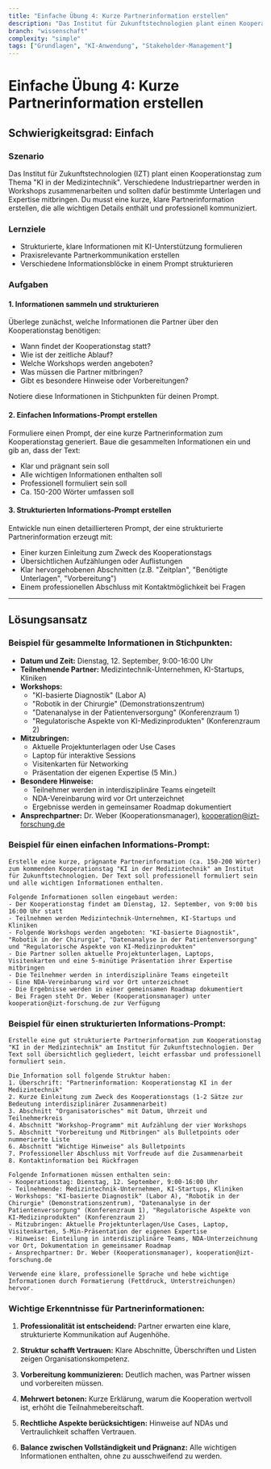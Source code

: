 ```yaml
---
title: "Einfache Übung 4: Kurze Partnerinformation erstellen"
description: "Das Institut für Zukunftstechnologien plant einen Kooperationstag zum Thema 'KI in der Medizintechnik'. Verschiedene Industriepartner werden in Workshops zusammenarbeiten."
branch: "wissenschaft"
complexity: "simple"
tags: ["Grundlagen", "KI-Anwendung", "Stakeholder-Management"]
---
```


# Einfache Übung 4: Kurze Partnerinformation erstellen

## Schwierigkeitsgrad: Einfach  

### Szenario
Das Institut für Zukunftstechnologien (IZT) plant einen Kooperationstag zum Thema "KI in der Medizintechnik". Verschiedene Industriepartner werden in Workshops zusammenarbeiten und sollten dafür bestimmte Unterlagen und Expertise mitbringen. Du musst eine kurze, klare Partnerinformation erstellen, die alle wichtigen Details enthält und professionell kommuniziert.

### Lernziele
- Strukturierte, klare Informationen mit KI-Unterstützung formulieren
- Praxisrelevante Partnerkommunikation erstellen
- Verschiedene Informationsblöcke in einem Prompt strukturieren

### Aufgaben

#### 1. Informationen sammeln und strukturieren
Überlege zunächst, welche Informationen die Partner über den Kooperationstag benötigen:
- Wann findet der Kooperationstag statt?
- Wie ist der zeitliche Ablauf?
- Welche Workshops werden angeboten?
- Was müssen die Partner mitbringen?
- Gibt es besondere Hinweise oder Vorbereitungen?

Notiere diese Informationen in Stichpunkten für deinen Prompt.

#### 2. Einfachen Informations-Prompt erstellen
Formuliere einen Prompt, der eine kurze Partnerinformation zum Kooperationstag generiert. Baue die gesammelten Informationen ein und gib an, dass der Text:
- Klar und prägnant sein soll
- Alle wichtigen Informationen enthalten soll
- Professionell formuliert sein soll
- Ca. 150-200 Wörter umfassen soll

#### 3. Strukturierten Informations-Prompt erstellen
Entwickle nun einen detaillierteren Prompt, der eine strukturierte Partnerinformation erzeugt mit:
- Einer kurzen Einleitung zum Zweck des Kooperationstags
- Übersichtlichen Aufzählungen oder Auflistungen
- Klar hervorgehobenen Abschnitten (z.B. "Zeitplan", "Benötigte Unterlagen", "Vorbereitung")
- Einem professionellen Abschluss mit Kontaktmöglichkeit bei Fragen

---

## Lösungsansatz

### Beispiel für gesammelte Informationen in Stichpunkten:

- **Datum und Zeit:** Dienstag, 12. September, 9:00-16:00 Uhr
- **Teilnehmende Partner:** Medizintechnik-Unternehmen, KI-Startups, Kliniken
- **Workshops:** 
  - "KI-basierte Diagnostik" (Labor A)
  - "Robotik in der Chirurgie" (Demonstrationszentrum)
  - "Datenanalyse in der Patientenversorgung" (Konferenzraum 1)
  - "Regulatorische Aspekte von KI-Medizinprodukten" (Konferenzraum 2)
- **Mitzubringen:** 
  - Aktuelle Projektunterlagen oder Use Cases
  - Laptop für interaktive Sessions
  - Visitenkarten für Networking
  - Präsentation der eigenen Expertise (5 Min.)
- **Besondere Hinweise:**
  - Teilnehmer werden in interdisziplinäre Teams eingeteilt
  - NDA-Vereinbarung wird vor Ort unterzeichnet
  - Ergebnisse werden in gemeinsamer Roadmap dokumentiert
- **Ansprechpartner:** Dr. Weber (Kooperationsmanager), kooperation@izt-forschung.de

### Beispiel für einen einfachen Informations-Prompt:

```
Erstelle eine kurze, prägnante Partnerinformation (ca. 150-200 Wörter) zum kommenden Kooperationstag "KI in der Medizintechnik" am Institut für Zukunftstechnologien. Der Text soll professionell formuliert sein und alle wichtigen Informationen enthalten.

Folgende Informationen sollen eingebaut werden:
- Der Kooperationstag findet am Dienstag, 12. September, von 9:00 bis 16:00 Uhr statt
- Teilnehmen werden Medizintechnik-Unternehmen, KI-Startups und Kliniken
- Folgende Workshops werden angeboten: "KI-basierte Diagnostik", "Robotik in der Chirurgie", "Datenanalyse in der Patientenversorgung" und "Regulatorische Aspekte von KI-Medizinprodukten"
- Die Partner sollen aktuelle Projektunterlagen, Laptops, Visitenkarten und eine 5-minütige Präsentation ihrer Expertise mitbringen
- Die Teilnehmer werden in interdisziplinäre Teams eingeteilt
- Eine NDA-Vereinbarung wird vor Ort unterzeichnet
- Die Ergebnisse werden in einer gemeinsamen Roadmap dokumentiert
- Bei Fragen steht Dr. Weber (Kooperationsmanager) unter kooperation@izt-forschung.de zur Verfügung
```

### Beispiel für einen strukturierten Informations-Prompt:

```
Erstelle eine gut strukturierte Partnerinformation zum Kooperationstag "KI in der Medizintechnik" am Institut für Zukunftstechnologien. Der Text soll übersichtlich gegliedert, leicht erfassbar und professionell formuliert sein.

Die Information soll folgende Struktur haben:
1. Überschrift: "Partnerinformation: Kooperationstag KI in der Medizintechnik"
2. Kurze Einleitung zum Zweck des Kooperationstags (1-2 Sätze zur Bedeutung interdisziplinärer Zusammenarbeit)
3. Abschnitt "Organisatorisches" mit Datum, Uhrzeit und Teilnehmerkreis
4. Abschnitt "Workshop-Programm" mit Aufzählung der vier Workshops
5. Abschnitt "Vorbereitung und Mitbringen" als Bulletpoints oder nummerierte Liste
6. Abschnitt "Wichtige Hinweise" als Bulletpoints
7. Professioneller Abschluss mit Vorfreude auf die Zusammenarbeit
8. Kontaktinformation bei Rückfragen

Folgende Informationen müssen enthalten sein:
- Kooperationstag: Dienstag, 12. September, 9:00-16:00 Uhr
- Teilnehmende: Medizintechnik-Unternehmen, KI-Startups, Kliniken
- Workshops: "KI-basierte Diagnostik" (Labor A), "Robotik in der Chirurgie" (Demonstrationszentrum), "Datenanalyse in der Patientenversorgung" (Konferenzraum 1), "Regulatorische Aspekte von KI-Medizinprodukten" (Konferenzraum 2)
- Mitzubringen: Aktuelle Projektunterlagen/Use Cases, Laptop, Visitenkarten, 5-Min-Präsentation der eigenen Expertise
- Hinweise: Einteilung in interdisziplinäre Teams, NDA-Unterzeichnung vor Ort, Dokumentation in gemeinsamer Roadmap
- Ansprechpartner: Dr. Weber (Kooperationsmanager), kooperation@izt-forschung.de

Verwende eine klare, professionelle Sprache und hebe wichtige Informationen durch Formatierung (Fettdruck, Unterstreichungen) hervor.
```

### Wichtige Erkenntnisse für Partnerinformationen:

1. **Professionalität ist entscheidend:**
   Partner erwarten eine klare, strukturierte Kommunikation auf Augenhöhe.

2. **Struktur schafft Vertrauen:**
   Klare Abschnitte, Überschriften und Listen zeigen Organisationskompetenz.

3. **Vorbereitung kommunizieren:**
   Deutlich machen, was Partner wissen und vorbereiten müssen.

4. **Mehrwert betonen:**
   Kurze Erklärung, warum die Kooperation wertvoll ist, erhöht die Teilnahmebereitschaft.

5. **Rechtliche Aspekte berücksichtigen:**
   Hinweise auf NDAs und Vertraulichkeit schaffen Vertrauen.

6. **Balance zwischen Vollständigkeit und Prägnanz:**
   Alle wichtigen Informationen enthalten, ohne zu ausschweifend zu werden.
